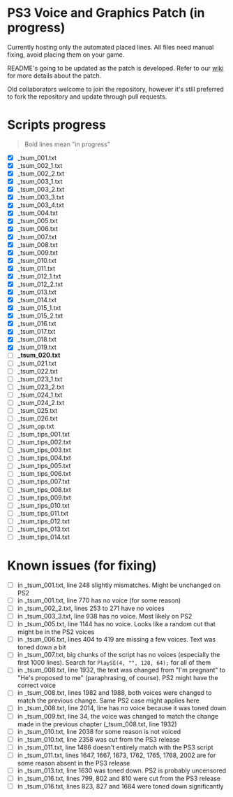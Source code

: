 # PS3 Voice and Graphics Patch (in progress)

Currently hosting only the automated placed lines. All files need manual fixing, avoid placing them on your game.

README's going to be updated as the patch is developed. Refer to our [wiki](https://github.com/07th-mod/guide/wiki) for more details about the patch.

Old collaborators welcome to join the repository, however it's still preferred to fork the repository and update through pull requests.

# Scripts progress

>Bold lines mean "in progress"

- [x] _tsum_001.txt
- [x] _tsum_002_1.txt
- [x] _tsum_002_2.txt
- [x] _tsum_003_1.txt
- [x] _tsum_003_2.txt
- [x] _tsum_003_3.txt
- [x] _tsum_003_4.txt
- [x] _tsum_004.txt
- [x] _tsum_005.txt
- [x] _tsum_006.txt
- [x] _tsum_007.txt
- [x] _tsum_008.txt
- [x] _tsum_009.txt
- [x] _tsum_010.txt
- [x] _tsum_011.txt
- [x] _tsum_012_1.txt
- [x] _tsum_012_2.txt
- [x] _tsum_013.txt
- [x] _tsum_014.txt
- [x] _tsum_015_1.txt
- [x] _tsum_015_2.txt
- [x] _tsum_016.txt
- [x] _tsum_017.txt
- [x] _tsum_018.txt
- [x] _tsum_019.txt
- [ ] **_tsum_020.txt**
- [ ] _tsum_021.txt
- [ ] _tsum_022.txt
- [ ] _tsum_023_1.txt
- [ ] _tsum_023_2.txt
- [ ] _tsum_024_1.txt
- [ ] _tsum_024_2.txt
- [ ] _tsum_025.txt
- [ ] _tsum_026.txt
- [ ] _tsum_op.txt
- [ ] _tsum_tips_001.txt
- [ ] _tsum_tips_002.txt
- [ ] _tsum_tips_003.txt
- [ ] _tsum_tips_004.txt
- [ ] _tsum_tips_005.txt
- [ ] _tsum_tips_006.txt
- [ ] _tsum_tips_007.txt
- [ ] _tsum_tips_008.txt
- [ ] _tsum_tips_009.txt
- [ ] _tsum_tips_010.txt
- [ ] _tsum_tips_011.txt
- [ ] _tsum_tips_012.txt
- [ ] _tsum_tips_013.txt
- [ ] _tsum_tips_014.txt

# Known issues (for fixing)

- [ ] in _tsum_001.txt, line 248 slightly mismatches. Might be unchanged on PS2
- [ ] in _tsum_001.txt, line 770 has no voice (for some reason)
- [ ] in _tsum_002_2.txt, lines 253 to 271 have no voices
- [ ] in _tsum_003_3.txt, line 938 has no voice. Most likely on PS2
- [ ] in _tsum_005.txt, line 1144 has no voice. Looks like a random cut that might be in the PS2 voices
- [ ] in _tsum_006.txt, lines 404 to 419 are missing a few voices. Text was toned down a bit
- [ ] in _tsum_007.txt, big chunks of the script has no voices (especially the first 1000 lines). Search for ``PlaySE(4, "", 128, 64);`` for all of them
- [ ] in _tsum_008.txt, line 1932, the text was changed from "I'm pregnant" to "He's proposed to me" (paraphrasing, of course). PS2 might have the correct voice
- [ ] in _tsum_008.txt, lines 1982 and 1988, both voices were changed to match the previous change. Same PS2 case might applies here
- [ ] in _tsum_008.txt, line 2014, line has no voice because it was toned down
- [ ] in _tsum_009.txt, line 34, the voice was changed to match the change made in the previous chapter (_tsum_008.txt, line 1932)
- [ ] in _tsum_010.txt, line 2038 for some reason is not voiced
- [ ] in _tsum_010.txt, line 2358 was cut from the PS3 release
- [ ] in _tsum_011.txt, line 1486 doesn't entirely match with the PS3 script
- [ ] in _tsum_011.txt, lines 1647, 1667, 1673, 1762, 1765, 1768, 2002 are for some reason absent in the PS3 release
- [ ] in _tsum_013.txt, line 1630 was toned down. PS2 is probably uncensored
- [ ] in _tsum_016.txt, lines 799, 802 and 810 were cut from the PS3 release
- [ ] in _tsum_016.txt, lines 823, 827 and 1684 were toned down significantly
